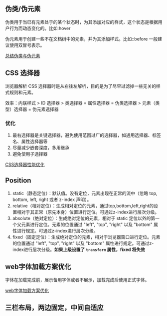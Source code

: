 ## 伪类/伪元素

伪类用于当已有元素处于的某个状态时，为其添加对应的样式，这个状态是根据用户行为而动态变化的。比如:hover

伪元素用于创建一些不在文档树中的元素，并为其添加样式。比如::before 一般建议使用双冒号表示。

[总结伪类与伪元素](http://www.alloyteam.com/2016/05/summary-of-pseudo-classes-and-pseudo-elements/)

## CSS 选择器

浏览器解析 CSS 选择器时是从右往左解析，目的是为了尽早过滤掉一些无关的样式规则和元素。

效率：内联样式 > ID 选择器 > 类选择器 = 属性选择器 = 伪类选择器 > 元素（类型）选择器 = 伪元素选择器

### 优化

1. 最右选择器是关键选择器，避免使用范围过广的选择器，如通用选择器、标签名、属性选择器等
2. 尽量减少嵌套深度，多用继承
3. 避免使用子选择器

[CSS选择器性能优化](https://segmentfault.com/a/1190000013768970)

## Position

1. static（静态定位）：默认值。没有定位，元素出现在正常的流中（忽略 top, bottom, left, right 或者 z-index 声明）。
2. relative（相对定位）：生成相对定位的元素，通过top,bottom,left,right的设置相对于其正常（原先本身）位置进行定位。可通过z-index进行层次分级。　　
3. absolute（绝对定位）：生成绝对定位的元素，相对于 static 定位以外的第一个父元素进行定位。元素的位置通过 "left", "top", "right" 以及 "bottom" 属性进行规定。可通过z-index进行层次分级。
4. fixed（固定定位）：生成绝对定位的元素，相对于浏览器窗口进行定位。元素的位置通过 "left", "top", "right" 以及 "bottom" 属性进行规定。可通过z-index进行层次分级。__如果上级设置了 `transform` 属性，fixed 将失效__

## web字体加载方案优化

字体在加载完成前，展示备用字体或者不展示，加载完成后使用正式字体。

[web字体加载方案优化](https://segmentfault.com/a/1190000021144838)

## 三栏布局，两边固定，中间自适应
